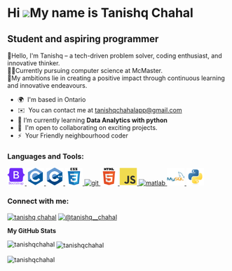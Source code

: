 
Hi ![](https://user-images.githubusercontent.com/18350557/176309783-0785949b-9127-417c-8b55-ab5a4333674e.gif)My name is Tanishq Chahal
======================================================================================================================================

Student and aspiring programmer
-------------------------------

💫Hello, I'm Tanishq – a tech-driven problem solver, coding enthusiast, and innovative thinker. <br />
🧑‍🎓Currently pursuing computer science at McMaster. <br />
🤞My ambitions lie in creating a positive impact through continuous learning and innovative endeavours.<br />

* 🌍  I'm based in Ontario
* ✉️  You can contact me at [tanishqchahalapp@gmail.com](mailto:tanishqchahalapp@gmail.com)
* 🌱 I’m currently learning **Data Analytics with python**
* 🤝  I'm open to collaborating on exciting projects.
* ⚡  Your Friendly neighbourhood coder


<h3 align="left">Languages and Tools:</h3>
<p align="left"> <a href="https://getbootstrap.com" target="_blank" rel="noreferrer"> <img src="https://raw.githubusercontent.com/devicons/devicon/master/icons/bootstrap/bootstrap-plain-wordmark.svg" alt="bootstrap" width="40" height="40"/> </a> <a href="https://www.cprogramming.com/" target="_blank" rel="noreferrer"> <img src="https://raw.githubusercontent.com/devicons/devicon/master/icons/c/c-original.svg" alt="c" width="40" height="40"/> </a> <a href="https://www.w3schools.com/cpp/" target="_blank" rel="noreferrer"> <img src="https://raw.githubusercontent.com/devicons/devicon/master/icons/cplusplus/cplusplus-original.svg" alt="cplusplus" width="40" height="40"/> </a> <a href="https://www.w3schools.com/css/" target="_blank" rel="noreferrer"> <img src="https://raw.githubusercontent.com/devicons/devicon/master/icons/css3/css3-original-wordmark.svg" alt="css3" width="40" height="40"/> </a> <a href="https://git-scm.com/" target="_blank" rel="noreferrer"> <img src="https://www.vectorlogo.zone/logos/git-scm/git-scm-icon.svg" alt="git" width="40" height="40"/> </a> <a href="https://www.w3.org/html/" target="_blank" rel="noreferrer"> <img src="https://raw.githubusercontent.com/devicons/devicon/master/icons/html5/html5-original-wordmark.svg" alt="html5" width="40" height="40"/> </a> <a href="https://developer.mozilla.org/en-US/docs/Web/JavaScript" target="_blank" rel="noreferrer"> <img src="https://raw.githubusercontent.com/devicons/devicon/master/icons/javascript/javascript-original.svg" alt="javascript" width="40" height="40"/> </a> <a href="https://www.mathworks.com/" target="_blank" rel="noreferrer"> <img src="https://upload.wikimedia.org/wikipedia/commons/2/21/Matlab_Logo.png" alt="matlab" width="40" height="40"/> </a> <a href="https://www.mysql.com/" target="_blank" rel="noreferrer"> <img src="https://raw.githubusercontent.com/devicons/devicon/master/icons/mysql/mysql-original-wordmark.svg" alt="mysql" width="40" height="40"/> </a> <a href="https://www.python.org" target="_blank" rel="noreferrer"> <img src="https://raw.githubusercontent.com/devicons/devicon/master/icons/python/python-original.svg" alt="python" width="40" height="40"/> </a> </p>


<h3 align="left">Connect with me:</h3>
<p align="left">
<a href="https://linkedin.com/in/tanishq chahal" target="blank"><img align="center" src="https://raw.githubusercontent.com/rahuldkjain/github-profile-readme-generator/master/src/images/icons/Social/linked-in-alt.svg" alt="tanishq chahal" height="30" width="40" /></a>
<a href="https://instagram.com/@tanishq__chahal" target="blank"><img align="center" src="https://raw.githubusercontent.com/rahuldkjain/github-profile-readme-generator/master/src/images/icons/Social/instagram.svg" alt="@tanishq__chahal" height="30" width="40" /></a>
</p>


<b>My GitHub Stats</b>

<p><img align="left" src="https://github-readme-stats.vercel.app/api/top-langs?username=tanishqchahal&show_icons=true&locale=en&layout=compact" alt="tanishqchahal" /></p>

<p>&nbsp;<img align="center" src="https://github-readme-stats.vercel.app/api?username=tanishqchahal&show_icons=true&locale=en" alt="tanishqchahal" /></p>

<p><img align="center" src="https://github-readme-streak-stats.herokuapp.com/?user=tanishqchahal&" alt="tanishqchahal" /></p>
